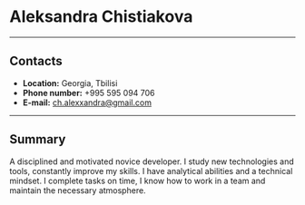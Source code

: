 # Aleksandra Chistiakova
_______

## Contacts
* **Location:** Georgia, Tbilisi
* **Phone number:** +995 595 094 706
* **E-mail:** ch.alexxandra@gmail.com

_______

## Summary
A disciplined and motivated novice developer. I study new technologies and tools, constantly improve my skills. I have analytical abilities and a technical mindset. I complete tasks on time, I know how to work in a team and maintain the necessary atmosphere.


